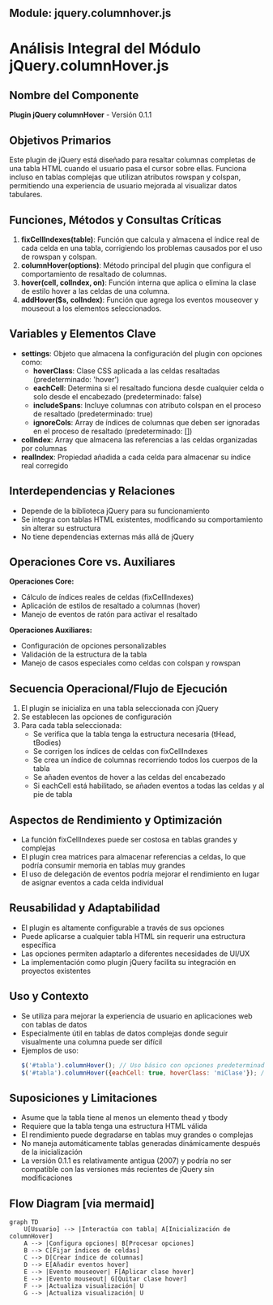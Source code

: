 ## Module: jquery.columnhover.js

# Análisis Integral del Módulo jQuery.columnHover.js

## Nombre del Componente
**Plugin jQuery columnHover** - Versión 0.1.1

## Objetivos Primarios
Este plugin de jQuery está diseñado para resaltar columnas completas de una tabla HTML cuando el usuario pasa el cursor sobre ellas. Funciona incluso en tablas complejas que utilizan atributos rowspan y colspan, permitiendo una experiencia de usuario mejorada al visualizar datos tabulares.

## Funciones, Métodos y Consultas Críticas
1. **fixCellIndexes(table)**: Función que calcula y almacena el índice real de cada celda en una tabla, corrigiendo los problemas causados por el uso de rowspan y colspan.
2. **columnHover(options)**: Método principal del plugin que configura el comportamiento de resaltado de columnas.
3. **hover(cell, colIndex, on)**: Función interna que aplica o elimina la clase de estilo hover a las celdas de una columna.
4. **addHover($s, colIndex)**: Función que agrega los eventos mouseover y mouseout a los elementos seleccionados.

## Variables y Elementos Clave
- **settings**: Objeto que almacena la configuración del plugin con opciones como:
  - **hoverClass**: Clase CSS aplicada a las celdas resaltadas (predeterminado: 'hover')
  - **eachCell**: Determina si el resaltado funciona desde cualquier celda o solo desde el encabezado (predeterminado: false)
  - **includeSpans**: Incluye columnas con atributo colspan en el proceso de resaltado (predeterminado: true)
  - **ignoreCols**: Array de índices de columnas que deben ser ignoradas en el proceso de resaltado (predeterminado: [])
- **colIndex**: Array que almacena las referencias a las celdas organizadas por columnas
- **realIndex**: Propiedad añadida a cada celda para almacenar su índice real corregido

## Interdependencias y Relaciones
- Depende de la biblioteca jQuery para su funcionamiento
- Se integra con tablas HTML existentes, modificando su comportamiento sin alterar su estructura
- No tiene dependencias externas más allá de jQuery

## Operaciones Core vs. Auxiliares
**Operaciones Core:**
- Cálculo de índices reales de celdas (fixCellIndexes)
- Aplicación de estilos de resaltado a columnas (hover)
- Manejo de eventos de ratón para activar el resaltado

**Operaciones Auxiliares:**
- Configuración de opciones personalizables
- Validación de la estructura de la tabla
- Manejo de casos especiales como celdas con colspan y rowspan

## Secuencia Operacional/Flujo de Ejecución
1. El plugin se inicializa en una tabla seleccionada con jQuery
2. Se establecen las opciones de configuración
3. Para cada tabla seleccionada:
   - Se verifica que la tabla tenga la estructura necesaria (tHead, tBodies)
   - Se corrigen los índices de celdas con fixCellIndexes
   - Se crea un índice de columnas recorriendo todos los cuerpos de la tabla
   - Se añaden eventos de hover a las celdas del encabezado
   - Si eachCell está habilitado, se añaden eventos a todas las celdas y al pie de tabla

## Aspectos de Rendimiento y Optimización
- La función fixCellIndexes puede ser costosa en tablas grandes y complejas
- El plugin crea matrices para almacenar referencias a celdas, lo que podría consumir memoria en tablas muy grandes
- El uso de delegación de eventos podría mejorar el rendimiento en lugar de asignar eventos a cada celda individual

## Reusabilidad y Adaptabilidad
- El plugin es altamente configurable a través de sus opciones
- Puede aplicarse a cualquier tabla HTML sin requerir una estructura específica
- Las opciones permiten adaptarlo a diferentes necesidades de UI/UX
- La implementación como plugin jQuery facilita su integración en proyectos existentes

## Uso y Contexto
- Se utiliza para mejorar la experiencia de usuario en aplicaciones web con tablas de datos
- Especialmente útil en tablas de datos complejas donde seguir visualmente una columna puede ser difícil
- Ejemplos de uso:
  ```javascript
  $('#tabla').columnHover(); // Uso básico con opciones predeterminadas
  $('#tabla').columnHover({eachCell: true, hoverClass: 'miClase'}); // Uso personalizado
  ```

## Suposiciones y Limitaciones
- Asume que la tabla tiene al menos un elemento thead y tbody
- Requiere que la tabla tenga una estructura HTML válida
- El rendimiento puede degradarse en tablas muy grandes o complejas
- No maneja automáticamente tablas generadas dinámicamente después de la inicialización
- La versión 0.1.1 es relativamente antigua (2007) y podría no ser compatible con las versiones más recientes de jQuery sin modificaciones
## Flow Diagram [via mermaid]
```mermaid
graph TD
    U[Usuario] --> |Interactúa con tabla| A[Inicialización de columnHover]
    A --> |Configura opciones| B[Procesar opciones]
    B --> C[Fijar índices de celdas]
    C --> D[Crear índice de columnas]
    D --> E[Añadir eventos hover]
    E --> |Evento mouseover| F[Aplicar clase hover]
    E --> |Evento mouseout| G[Quitar clase hover]
    F --> |Actualiza visualización| U
    G --> |Actualiza visualización| U
```
